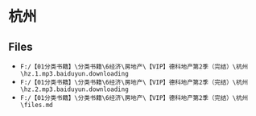# 杭州

## Files

- `F:/【01分类书籍】\分类书籍\6经济\房地产\【VIP】德科地产第2季（完结）\杭州\hz.1.mp3.baiduyun.downloading`
- `F:/【01分类书籍】\分类书籍\6经济\房地产\【VIP】德科地产第2季（完结）\杭州\hz.2.mp3.baiduyun.downloading`
- `F:/【01分类书籍】\分类书籍\6经济\房地产\【VIP】德科地产第2季（完结）\杭州\files.md`
